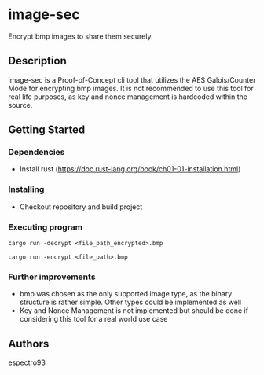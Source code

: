 # image-sec

Encrypt bmp images to share them securely.

## Description

image-sec is a Proof-of-Concept cli tool that utilizes the AES Galois/Counter Mode for encrypting bmp images. 
It is not recommended to use this tool for real life purposes, as key and nonce management is hardcoded within the source.

## Getting Started

### Dependencies

* Install rust (https://doc.rust-lang.org/book/ch01-01-installation.html)

### Installing

* Checkout repository and build project

### Executing program

```
cargo run -decrypt <file_path_encrypted>.bmp
```
```
cargo run -encrypt <file_path>.bmp
```

### Further improvements
* bmp was chosen as the only supported image type, as the binary structure is rather simple. Other types could be implemented as well
* Key and Nonce Management is not implemented but should be done if considering this tool for a real world use case

## Authors

espectro93

